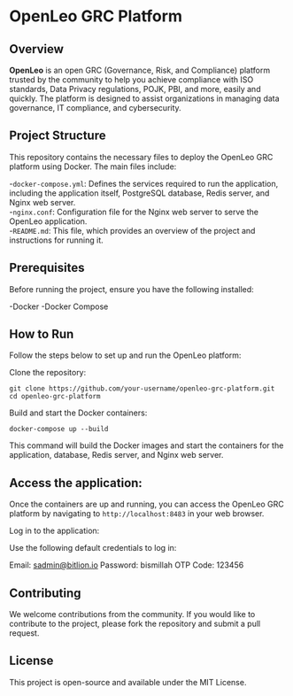# OpenLeo GRC Platform

## Overview
**OpenLeo** is an open GRC (Governance, Risk, and Compliance) platform trusted by the community to help you achieve compliance with ISO standards, Data Privacy regulations, POJK, PBI, and more, easily and quickly. The platform is designed to assist organizations in managing data governance, IT compliance, and cybersecurity.

## Project Structure
This repository contains the necessary files to deploy the OpenLeo GRC platform using Docker. The main files include:

-`docker-compose.yml`: Defines the services required to run the application, including the application itself, PostgreSQL database, Redis server, and Nginx web server.<br />
-`nginx.conf`: Configuration file for the Nginx web server to serve the OpenLeo application.<br />
-`README.md`: This file, which provides an overview of the project and instructions for running it.<br />

## Prerequisites
Before running the project, ensure you have the following installed:

-Docker
-Docker Compose

## How to Run
Follow the steps below to set up and run the OpenLeo platform:

Clone the repository:
```
git clone https://github.com/your-username/openleo-grc-platform.git
cd openleo-grc-platform
```

Build and start the Docker containers:
```
docker-compose up --build
```

This command will build the Docker images and start the containers for the application, database, Redis server, and Nginx web server.

## Access the application:

Once the containers are up and running, you can access the OpenLeo GRC platform by navigating to `http://localhost:8483` in your web browser.

Log in to the application:

Use the following default credentials to log in:

Email: sadmin@bitlion.io
Password: bismillah
OTP Code: 123456

## Contributing
We welcome contributions from the community. If you would like to contribute to the project, please fork the repository and submit a pull request.

## License
This project is open-source and available under the MIT License.
